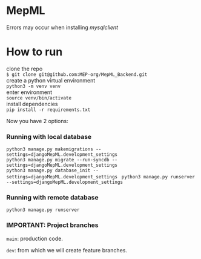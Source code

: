 # MepML

Errors may occur when installing *mysqlclient*

# How to run

clone the repo  
`$ git clone git@github.com:MEP-org/MepML_Backend.git`   
create a python virtual environment  
`python3 -m venv venv`  
enter environment  
`source venv/bin/activate`  
install dependencies  
`pip install -r requirements.txt`  

Now you have 2 options:
### Running with local database
`python3 manage.py makemigrations --settings=djangoMepML.development_settings`  
`python3 manage.py migrate --run-syncdb --settings=djangoMepML.development_settings`  
`python3 manage.py database_init --settings=djangoMepML.development_settings `
`python3 manage.py runserver --settings=djangoMepML.development_settings`  

### Running with remote database
`python3 manage.py runserver`  

### IMPORTANT: Project branches

```main```: production code.

```dev```: from which we will create feature branches.
